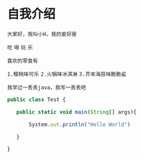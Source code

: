 # 自我介绍

`大家好，我叫小H，我的爱好是`

`吃`
`喝`
`玩`
`乐`

`喜欢的零食有`

`1.樱桃味可乐`
`2.火锅味冰淇淋`
`3.芥末海苔味脆脆鲨`


`我学过一丢丢java，我写一丢丢吧`
```javascript
public class Test {

​   public static void main(String[] args){

​		System.out.println("Hello World")

​	}

}
```



